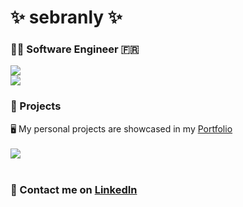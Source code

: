 <h1>✨ sebranly ✨</h1>
<h3>👨‍💻 Software Engineer 🇫🇷</h3>

<div><img src="https://github-readme-stats.vercel.app/api?username=sebranly&count_private=true&show_icons=true&theme=radical&hide=contribs&include_all_commits=true" /><br /><img src="https://github-readme-stats.vercel.app/api/top-langs/?username=sebranly&theme=radical&exclude_repo=tic-tac-toe,react-awesome-query-builder&langs_count=10&layout=compact" /></div>

<h3>🎨 Projects</h3>

<div>🖥️ My personal projects are showcased in my <a href="https://sebranly.github.io/portfolio/">Portfolio</a></div>
<br />
<div><a href="https://github.com/sebranly/portfolio"><img src="https://github-readme-stats.vercel.app/api/pin?username=sebranly&repo=portfolio" /></a></div>

<br />

<h3>🤝 Contact me on <a href="https://www.linkedin.com/in/sebastienbranly/">LinkedIn</a></h3>
